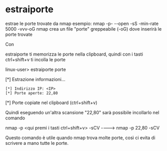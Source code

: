 # estraiporte
estrae le porte trovate da nmap
esempio:
nmap <IP> -p- --open  -sS -min-rate 5000 -vvv-oG <porte>
nmap crea un file "porte" greppeabile (-oG) dove inserirà le porte trovate

Con 

estraiporte ti memorizza le porte nella clipboard, quindi con i 
tasti ctrl+shift+v ti incolla le porte

linux-user> estraiporte porte

[*] Estrazione informazioni...

	[*] Indirizzo IP: <IP>
	[*] Porte aperte: 22,80

[*] Porte copiate nel clipboard (ctrl+shift+v)

Quindi eseguendo un'altra scansione "22,80" sarà possibile incollarlo nel comando

nmap <IP> -p <qui premi i tasti ctrl+shift+v> -sCV ----> nmap <IP> -p 22,80 -sCV

Questo comando è utile quando nmap trova molte porte, così ci evita di scrivere a mano tutte le porte.



